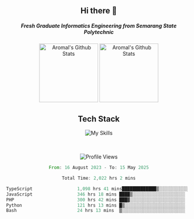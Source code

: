 <div align="center">
  <h2>Hi there 👋</h2>

  <h5>Fresh Graduate Informatics Engineering from Semarang State Polytechnic</h5>

  <img
    height="160"
    alt="Aromal's Github Stats"
    src="https://github-readme-stats.vercel.app/api?username=dafariski77&show_icons=true&theme=tokyonight&count_private=true"
  />
  <img
    alt="Aromal's Github Stats"
    height="160"
    src="https://github-readme-stats.vercel.app/api/top-langs/?username=dafariski77&layout=compact&theme=tokyonight"
  />

  <h2>Tech Stack</h2>
  
![My Skills](https://simpleskill.icons.workers.dev/svg?i=typescript,next.js,react,tailwindcss,shadcnui,reactquery,prisma,socketdotio,zod)

  <br /><br />
  <img src="https://komarev.com/ghpvc/?username=dafariski77&abbreviated=true" alt="Profile Views">
    
  <!--START_SECTION:waka-->

```rust
From: 16 August 2023 - To: 15 May 2025

Total Time: 2,022 hrs 2 mins

TypeScript                 1,098 hrs 41 mins█████████████▒░░░░░░░░░░░   53.90 %
JavaScript                 346 hrs 18 mins ████▒░░░░░░░░░░░░░░░░░░░░   16.99 %
PHP                        300 hrs 42 mins ███▓░░░░░░░░░░░░░░░░░░░░░   14.75 %
Python                     121 hrs 13 mins █▒░░░░░░░░░░░░░░░░░░░░░░░   05.95 %
Bash                       24 hrs 13 mins  ▒░░░░░░░░░░░░░░░░░░░░░░░░   01.19 %
```

<!--END_SECTION:waka-->
</div>
